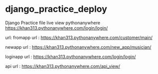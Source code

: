 # django_practice_deploy
Django Practice file
live view pythonanywhere
https://khan313.pythonanywhere.com/login/login/


url:
fromapp url : https://khan313.pythonanywhere.com/customer/main/

newapp url : https://khan313.pythonanywhere.com/new_app/musician/


loginapp url : https://khan313.pythonanywhere.com/login/login/

api url : https://khan313.pythonanywhere.com/api_view/
